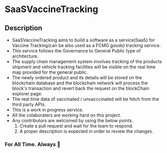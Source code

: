 # SaaSVaccineTracking

## Description

* SaaSVaccineTracking aims to build a software as a service(SaaS) for Vaccine Tracking(can be also used as a FCMG goods) tracking service.
* This service follows the Governance to General Public type of architecture.
* The supply chain management system involves tracking of the products shipment and vehicle tracking facilities will be visible on the real time map provided for the general public.
* The newly ordered product and its details will be stored on the blockchain database and the blockchain network will process the block's transaction and revert back the request on the blockChain explorer page.
* The real time data of vaccinated / unvacccinated will be fetch from the third party APIs.
* This is a work in progress service.
* All the colaboraters are working hard on this project.
* Any contributors are welcomed by using the below points.
    1. Create a pull request and wait for the team to respond.
    2. A proper description is expected in order to review the changes.

### For All Time. Always 👋






